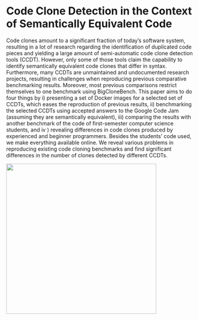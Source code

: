 # Code Clone Detection in the Context of Semantically Equivalent Code

Code clones amount to a significant fraction of today’s software system, resulting in a lot of research regarding the
identification of duplicated code pieces and yielding a large amount of semi-automatic code clone detection tools (CCDT). However,
only some of those tools claim the capability to identify semantically equivalent code clones that differ in syntax. Furthermore, many
CCDTs are unmaintained and undocumented research projects, resulting in challenges when reproducing previous comparative
benchmarking results. Moreover, most previous comparisons restrict themselves to one benchmark using BigCloneBench.
This paper aims to do four things by i) presenting a set of Docker images for a selected set of CCDTs, which eases the reproduction of
previous results, ii) benchmarking the selected CCDTs using accepted answers to the Google Code Jam (assuming they are
semantically equivalent), iii) comparing the results with another benchmark of the code of first-semester computer science
students, and iv ) revealing differences in code clones produced by experienced and beginner programmers. Besides the students’
code used, we make everything available online. We reveal various problems in reproducing existing code cloning benchmarks and find
significant differences in the number of clones detected by different CCDTs.

[<img src="https://github.com/Code-Clone-Detection-Images/Paper/blob/gh-pages/preview-01.png?raw=true" width="400"/>](https://github.com/Code-Clone-Detection-Images/Paper/raw/main/atsfp-florian-sihler.pdf)
